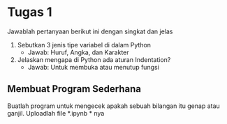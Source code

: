 # Tugas 1

Jawablah pertanyaan berikut ini dengan singkat dan jelas
1. Sebutkan 3 jenis tipe variabel di dalam Python
    * Jawab: Huruf, Angka, dan Karakter
2. Jelaskan mengapa di Python ada aturan Indentation?
    * Jawab: Untuk membuka atau menutup fungsi
    
## Membuat Program Sederhana

Buatlah program untuk mengecek apakah sebuah bilangan itu genap atau ganjil. Uploadlah file *.ipynb * nya

